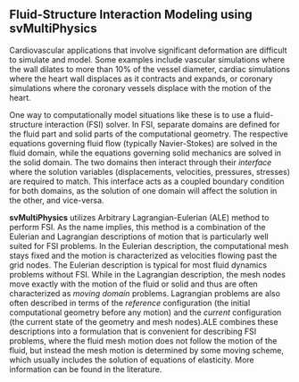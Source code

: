 ## Fluid-Structure Interaction Modeling using **svMultiPhysics**
Cardiovascular applications that involve significant deformation are difficult to simulate and model. Some examples include vascular simulations where the wall dilates to more than 10% of the vessel diameter, cardiac simulations where the heart wall displaces as it contracts and expands, or coronary simulations where the coronary vessels displace with the motion of the heart.

One way to computationally model situations like these is to use a fluid-structure interaction (FSI) solver. In FSI, separate domains are defined for the fluid part and solid parts of the computational geometry. The respective equations governing fluid flow (typically Navier-Stokes) are solved in the fluid domain, while the equations governing solid mechanics are solved in the solid domain. The two domains then interact through their *interface* where the solution variables (displacements, velocities, pressures, stresses) are required to match. This interface acts as a coupled boundary condition for both domains, as the solution of one domain will affect the solution in the other, and vice-versa.

**svMultiPhysics** utilizes Arbitrary Lagrangian-Eulerian (ALE) method to perform FSI. As the name implies, this method is a combination of the Eulerian and Lagrangian descriptions of motion that is particularly well suited for FSI problems. In the Eulerian description, the computational mesh stays fixed and the motion is characterized as velocities flowing past the grid nodes. The Eulerian description is typical for most fluid dynamics problems without FSI. While in the Lagrangian description, the mesh nodes move exactly with the motion of the fluid or solid and thus are often characterized as *moving domain* problems. Lagrangian problems are also often described in terms of the *reference* configuration (the initial computational geometry before any motion) and the *current* configuration (the current state of the geometry and mesh nodes).ALE combines these descriptions into a formulation that is convenient for describing FSI problems, where the  fluid mesh motion does not follow the motion of the fluid, but instead the mesh motion is determined by some moving scheme, which usually includes the solution of equations of elasticity. More information can be found in the literature.
